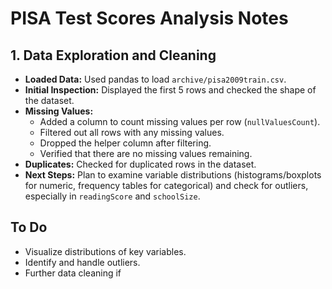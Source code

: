 # PISA Test Scores Analysis Notes

## 1. Data Exploration and Cleaning

- **Loaded Data:** Used pandas to load `archive/pisa2009train.csv`.
- **Initial Inspection:** Displayed the first 5 rows and checked the shape of the dataset.
- **Missing Values:**
  - Added a column to count missing values per row (`nullValuesCount`).
  - Filtered out all rows with any missing values.
  - Dropped the helper column after filtering.
  - Verified that there are no missing values remaining.
- **Duplicates:** Checked for duplicated rows in the dataset.
- **Next Steps:** Plan to examine variable distributions (histograms/boxplots for numeric, frequency tables for categorical) and check for outliers, especially in `readingScore` and `schoolSize`.

## To Do

- Visualize distributions of key variables.
- Identify and handle outliers.
- Further data cleaning if